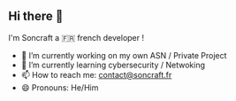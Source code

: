 ## Hi there 👋
I'm Soncraft a 🇫🇷 french developer !

- 🔭 I’m currently working on my own ASN / Private Project
- 🔧 I’m currently learning cybersecurity / Netwoking
- 📫 How to reach me: contact@soncraft.fr
- 😄 Pronouns: He/Him 
